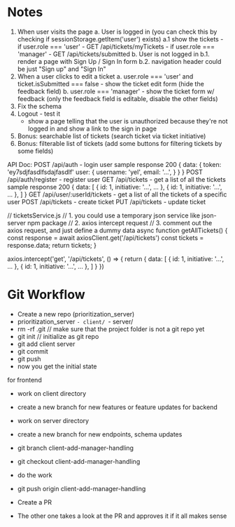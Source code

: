 # Notes

1. When user visits the page
    a. User is logged in (you can check this by checking if sessionStorage.getItem('user') exists)
        a.1 show the tickets
            - if user.role === 'user'
                - GET /api/tickets/myTickets
            - if user.role === 'manager'
                - GET /api/tickets/submitted
    b. User is not logged in
        b.1. render a page with Sign Up / Sign In form
        b.2. navigation header could be just "Sign up" and "Sign In"
2. When a user clicks to edit a ticket
    a. user.role === 'user' and ticket.isSubmitted === false
        - show the ticket edit form (hide the feedback field)
    b. user.role === 'manager'
        - show the ticket form w/ feedback (only the feedback field is editable, disable the other fields)
3. Fix the schema
4. Logout - test it
    - show a page telling that the user is unauthorized because they're not logged in and show a link to the sign in page
5. Bonus: searchable list of tickets (search ticket via ticket initiative)
6. Bonus: filterable list of tickets (add some buttons for filtering tickets by some fields)

API Doc:
POST /api/auth - login user
    sample response 200 {
        data: {
            token: 'ey7sdjfasdlfsdajfasdlf'
            user: {
                username: 'yel',
                email: '...',
            }
        }
    }
POST /api/auth/register - register user
GET /api/tickets - get a list of all the tickets
    sample response 200 {
        data: [
            { id: 1, initiative: '...', ... },
            { id: 1, initiative: '...', ... },
        ]
    }
GET /api/user/:userId/tickets - get a list of all the tickets of a specific user
POST /api/tickets - create ticket
PUT /api/tickets - update ticket


// ticketsService.js
// 1. you could use a temporary json service like json-server npm package
// 2. axios intercept request
// 3. comment out the axios request, and just define a dummy data
async function getAllTickets() {
    const response = await axiosClient.get('/api/tickets')
    const tickets = response.data;
    return tickets;
}

axios.intercept('get', '/api/tickets', () => {
    return {
        data: [
            { id: 1, initiative: '...', ... },
            { id: 1, initiative: '...', ... },
        ]
    }
})


# Git Workflow
- Create a new repo (prioritization_server)
- prioritization_server
    `- client/
    `- server/
- rm -rf .git // make sure that the project folder is not a git repo yet
- git init // initialize as git repo
- git add client server
- git commit 
- git push
- now you get the initial state

for frontend
- work on client directory
- create a new branch for new features or feature updates
for backend
- work on server directory
- create a new branch for new endpoints, schema updates

- git branch client-add-manager-handling
- git checkout client-add-manager-handling
- do the work
- git push origin client-add-manager-handling
- Create a PR
- The other one takes a look at the PR and approves it if it all makes sense
